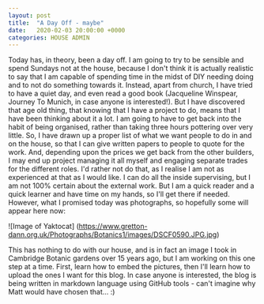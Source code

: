 ```yaml
---
layout: post
title:  "A Day Off - maybe"
date:   2020-02-03 20:00:00 +0000
categories: HOUSE ADMIN
---
```


Today has, in theory, been a day off. I am going to try to be sensible and spend Sundays not at the house, because I don't think 
it is actually realistic to say that I am capable of spending time in the midst of DIY needing doing and to not do something
towards it. Instead, apart from church, I have tried to have a quiet day, and even read a good book (Jacqueline Winspear, Journey 
To Munich, in case anyone is interested!). But I have discovered that age old thing, that knowing that I have a project to do, means
that I have been thinking about it a lot. I am going to have to get back into the habit of being organised, rather than taking three
hours pottering over very little. 
So, I have drawn up a proper list of what we want people to do in and on the house, so that I can give written papers to people
to quote for the work. And, depending upon the prices we get back from the other builders, I may end up project managing it all myself
and engaging separate trades for the different roles. I'd rather not do that, as I realise I am not as experienced at that as I would 
like. I can do all the inside supervising, but I am not 100% certain about the external work. But I am a quick reader and a quick learner
and have time on my hands, so I'll get there if needed.
However, what I promised today was photographs, so hopefully some will appear here now:

![Image of Yaktocat]
(https://www.gretton-dann.org.uk/Photographs/Botanics1/images/DSCF0590.JPG.jpg)

This has nothing to do with our house, and is in fact an image I took in Cambridge Botanic gardens over 15 years ago, but I am working on this one step at a time. First, learn how to embed the pictures, then I'll learn how to upload the ones I want for this blog. In case anyone is interested, the blog is being written in markdown language using GitHub tools - can't imagine why Matt would have chosen that... :)
